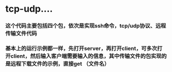 # tcp-udp....
### 这个代码主要包括四个包，依次是实现ssh命令，tcp/udp协议、远程传输文件代码
### 基本上的运行示例都一样，先打开server，再打开client，可多次打开client，然后输入客户端需要输入的信息，其中传输文件的包实现的是远程下载文件的示例，直接get （文件名）
